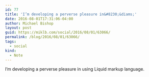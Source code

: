 ```yaml
---
id: 77
title: 'I’m developing a perverse pleasure in&#8230;&diams;'
date: 2016-08-01T17:31:06-04:00
author: Michael Bishop
layout: post
guid: https://miklb.com/social/2016/08/01/63066/
permalink: /blog/2016/08/01/63066/
tags:
  - social
kind:
  - Note
---
```

<p>I’m developing a perverse pleasure in using Liquid markup language.</p>